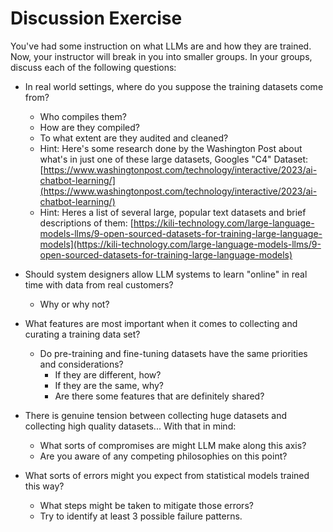 # Discussion Exercise

You've had some instruction on what LLMs are and how they are trained. Now, your instructor will break in you into smaller groups. In your groups, discuss each of the following questions:

* In real world settings, where do you suppose the training datasets come from?
    * Who compiles them?
    * How are they compiled?
    * To what extent are they audited and cleaned?
    * Hint: Here's some research done by the Washington Post about what's in just one of these large datasets, Googles "C4" Dataset: [https://www.washingtonpost.com/technology/interactive/2023/ai-chatbot-learning/](https://www.washingtonpost.com/technology/interactive/2023/ai-chatbot-learning/)
    * Hint: Heres a list of several large, popular text datasets and brief descriptions of them: [https://kili-technology.com/large-language-models-llms/9-open-sourced-datasets-for-training-large-language-models](https://kili-technology.com/large-language-models-llms/9-open-sourced-datasets-for-training-large-language-models)

* Should system designers allow LLM systems to learn "online" in real time with data from real customers?
    * Why or why not?

* What features are most important when it comes to collecting and curating a training data set?
    * Do pre-training and fine-tuning datasets have the same priorities and considerations?
        * If they are different, how?
        * If they are the same, why?
        * Are there some features that are definitely shared?

* There is genuine tension between collecting huge datasets and collecting high quality datasets... With that in mind:
    * What sorts of compromises are might LLM make along this axis?
    * Are you aware of any competing philosophies on this point?

* What sorts of errors might you expect from statistical models trained this way?
    * What steps might be taken to mitigate those errors?
    * Try to identify at least 3 possible failure patterns.